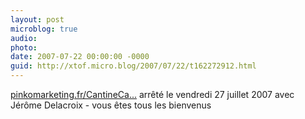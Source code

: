 ```yaml
---
layout: post
microblog: true
audio: 
photo: 
date: 2007-07-22 00:00:00 -0000
guid: http://xtof.micro.blog/2007/07/22/t162272912.html
---
```

[pinkomarketing.fr/CantineCa...](http://pinkomarketing.fr/CantineCampAboutUs) arrêté le vendredi 27 juillet 2007 avec Jérôme Delacroix - vous êtes tous les bienvenus
